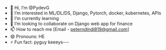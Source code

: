 - 👋 Hi, I’m @PydevG
- 👀 I’m interested in ML/DL/DS, Django, Pytorch, docker, kubernetes, APIs
- 🌱 I’m currently learning 
- 💞️ I’m looking to collaborate on Django web app for finance
- 📫 How to reach me [Email - peterndindi819@gmail.com]
- 😄 Pronouns: HE
- ⚡ Fun fact: pyguy keeeys---

<!---
PydevG/PydevG is a ✨ special ✨ repository because its `README.md` (this file) appears on your GitHub profile.
You can click the Preview link to take a look at your changes.
--->
